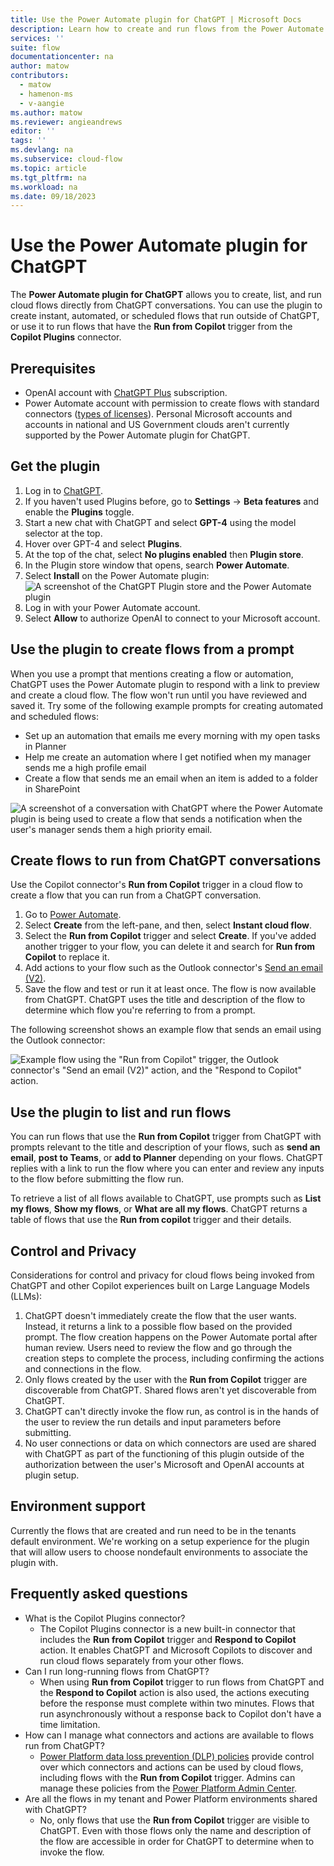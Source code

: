 ```yaml
---
title: Use the Power Automate plugin for ChatGPT | Microsoft Docs
description: Learn how to create and run flows from the Power Automate plugin for ChatGPT
services: ''
suite: flow
documentationcenter: na
author: matow
contributors:
  - matow
  - hamenon-ms
  - v-aangie
ms.author: matow
ms.reviewer: angieandrews
editor: ''
tags: ''
ms.devlang: na
ms.subservice: cloud-flow
ms.topic: article
ms.tgt_pltfrm: na
ms.workload: na
ms.date: 09/18/2023
---
```


# Use the Power Automate plugin for ChatGPT

The **Power Automate plugin for ChatGPT** allows you to create, list, and run  cloud flows directly from ChatGPT conversations. You can use the plugin to create instant, automated, or scheduled flows that run outside of ChatGPT, or use it to run flows that have the  **Run from Copilot** trigger from the **Copilot Plugins** connector.

## Prerequisites

* OpenAI account with [ChatGPT Plus](https://openai.com/blog/chatgpt-plus) subscription.
* Power Automate account with permission to create flows with standard connectors ([types of licenses](/power-platform/admin/power-automate-licensing/types)). Personal Microsoft accounts and accounts in national and US Government clouds aren't currently supported by the Power Automate plugin for ChatGPT.

## Get the plugin

1. Log in to [ChatGPT](https://chat.openai.com).
1. If you haven't used Plugins before, go to **Settings** ->  **Beta features** and enable the **Plugins** toggle.
1. Start a new chat with ChatGPT and select **GPT-4** using the model selector at the top.
1. Hover over GPT-4 and select **Plugins**.
1. At the top of the chat, select **No plugins enabled** then **Plugin store**.
1. In the Plugin store window that opens, search **Power Automate**.
1. Select **Install** on the Power Automate plugin:
    ![A screenshot of the ChatGPT Plugin store and the Power Automate plugin](image-1.png)
1. Log in with your Power Automate account.
1. Select **Allow** to authorize OpenAI to connect to your Microsoft account.

## Use the plugin to create flows from a prompt

When you use a prompt that mentions creating a flow or automation, ChatGPT uses the Power Automate plugin to respond with a link to preview and create a cloud flow. The flow won't run until you have reviewed and saved it. Try some of the following example prompts for creating automated and scheduled flows:

* Set up an automation that emails me every morning with my open tasks in Planner
* Help me create an automation where I get notified when my manager sends me a high profile email
* Create a flow that sends me an email when an item is added to a folder in SharePoint

![A screenshot of a conversation with ChatGPT where the Power Automate plugin is being used to create a flow that sends a notification when the user's manager sends them a high priority email.](image-2.png)

## Create flows to run from ChatGPT conversations

Use the Copilot connector's **Run from Copilot** trigger in a cloud flow to create a flow that you can run from a ChatGPT conversation.

1. Go to [Power Automate](https://make.powerautomate.com).
1. Select **Create** from the left-pane, and then, select **Instant cloud flow**.
1. Select the **Run from Copilot** trigger and select **Create**. If you've added another trigger to your flow, you can delete it and search for **Run from Copilot** to replace it.
1. Add actions to your flow such as the Outlook connector's [Send an email (V2)](/connectors/office365/#send-an-email-(v2)).
1. Save the flow and test or run it at least once. The flow is now available from ChatGPT. ChatGPT uses the title and description of the flow to determine which flow you're referring to from a prompt.

The following screenshot shows an example flow that sends an email using the Outlook connector:

![Example flow using the "Run from Copilot" trigger, the Outlook connector's "Send an email (V2)" action, and the "Respond to Copilot" action.](image-3.png)

## Use the plugin to list and run flows

You can run flows that use the **Run from Copilot** trigger from ChatGPT with prompts relevant to the title and description of your flows, such as **send an email**, **post to Teams**, or **add to Planner** depending on your flows. ChatGPT replies with a link to run the flow where you can enter and review any inputs to the flow before submitting the flow run.

To retrieve a list of all flows available to ChatGPT, use prompts such as **List my flows**, **Show my flows**, or **What are all my flows**. ChatGPT returns a table of flows that use the **Run from copilot** trigger and their details.

## Control and Privacy

Considerations for control and privacy for cloud flows being invoked from ChatGPT and other Copilot experiences built on Large Language Models (LLMs):

1. ChatGPT doesn't immediately create the flow that the user wants. Instead, it returns a link to a possible flow based on the provided prompt. The flow creation happens on the Power Automate portal after human review. Users need to review the flow and go through the creation steps to complete the process, including confirming the actions and connections in the flow.
1. Only flows created by the user with the **Run from Copilot** trigger are discoverable from ChatGPT. Shared flows aren't yet discoverable from ChatGPT.
1. ChatGPT can't directly invoke the flow run, as control is in the hands of the user to review the run details and input parameters before submitting.
1. No user connections or data on which connectors are used are shared with ChatGPT as part of the functioning of this plugin outside of the authorization between the user's Microsoft and OpenAI accounts at plugin setup.

## Environment support

Currently the flows that are created and run need to be in the tenants default environment. We're working on a setup experience for the plugin that will allow users to choose nondefault environments to associate the plugin with.


## Frequently asked questions

* What is the Copilot Plugins connector?
  * The Copilot Plugins connector is a new built-in connector that includes the **Run from Copilot** trigger and **Respond to Copilot** action. It enables ChatGPT and Microsoft Copilots to discover and run cloud flows separately from your other flows.
* Can I run long-running flows from ChatGPT?
  * When using **Run from Copilot** trigger to run flows from ChatGPT and the **Respond to Copilot** action is also used, the actions executing before the response must complete within two minutes. Flows that run asynchronously without a response back to Copilot don't have a time limitation.
* How can I manage what connectors and actions are available to flows run from ChatGPT?
  * [Power Platform data loss prevention (DLP) policies](/power-platform/admin/wp-data-loss-prevention) provide control over which connectors and actions can be used by cloud flows, including flows with the **Run from Copilot** trigger. Admins can manage these policies from the [Power Platform Admin Center](https://admin.powerplatform.com).
* Are all the flows in my tenant and Power Platform environments shared with ChatGPT?
  * No, only flows that use the **Run from Copilot** trigger are visible to ChatGPT. Even with those flows only the name and description of the flow are accessible in order for ChatGPT to determine when to invoke the flow.